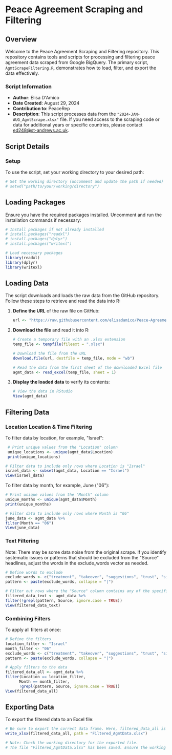 # Peace Agreement Scraping and Filtering

## Overview

Welcome to the Peace Agreement Scraping and Filtering repository. This repository contains tools and scripts for processing and filtering peace agreement data scraped from Google BigQuery. The primary script, `AgmtScrapeFiltering.R`, demonstrates how to load, filter, and export the data effectively.

### Script Information

- **Author**: Elisa D'Amico
- **Date Created**: August 29, 2024
- **Contribution to**: PeaceRep
- **Description**: This script processes data from the `"2024-JAN-AUG_AgmtScrape.xlsx"` file. If you need access to the scraping code or data for additional years or specific countries, please contact [ed248@st-andrews.ac.uk](mailto:ed248@st-andrews.ac.uk).

## Script Details

### Setup

To use the script, set your working directory to your desired path:

```r
# Set the working directory (uncomment and update the path if needed)
# setwd("path/to/your/working/directory")
```
## Loading Packages

Ensure you have the required packages installed. Uncomment and run the installation commands if necessary:

```r
# Install packages if not already installed
# install.packages("readxl")
# install.packages("dplyr")
# install.packages("writexl")

# Load necessary packages
library(readxl)
library(dplyr)
library(writexl)
```

## Loading Data

The script downloads and loads the raw data from the GitHub repository. Follow these steps to retrieve and read the data into R:

1. **Define the URL** of the raw file on GitHub:

    ```r
    url <- "https://raw.githubusercontent.com/elisadamico/Peace-Agreement-Scrape-and-Filter/main/2024-JAN-AUG_AgmtScrape.xlsx"
    ```

2. **Download the file** and read it into R:

    ```r
    # Create a temporary file with an .xlsx extension
    temp_file <- tempfile(fileext = ".xlsx")

    # Download the file from the URL
    download.file(url, destfile = temp_file, mode = "wb")

    # Read the data from the first sheet of the downloaded Excel file
    agmt_data <- read_excel(temp_file, sheet = 1)
    ```

3. **Display the loaded data** to verify its contents:

    ```r
    # View the data in RStudio
    View(agmt_data)
    ```
## Filtering Data

### Location Location & Time Filtering
To filter data by location, for example, "Israel":

   ```r
    # Print unique values from the "Location" column
    unique_locations <- unique(agmt_data$Location)
    print(unique_locations)

# Filter data to include only rows where Location is "Israel"
israel_data <- subset(agmt_data, Location == "Israel")
View(israel_data)

   ```
To filter data by month, for example, June ("06"):
   ```r
# Print unique values from the "Month" column
unique_months <- unique(agmt_data$Month)
print(unique_months)

# Filter data to include only rows where Month is "06"
june_data <- agmt_data %>%
  filter(Month == "06")
View(june_data)
```

### Text Filtering
Note: There may be some data noise from the original scrape. If you identify systematic issues or patterns that should be excluded from the "Source" headlines, adjust the words in the exclude_words vector as needed.
   ```r
# Define words to exclude
exclude_words <- c("treatment", "takeover", "suggestions", "trust", "significant")
pattern <- paste(exclude_words, collapse = "|")

# Filter out rows where the "Source" column contains any of the specified words
filtered_data_text <- agmt_data %>%
  filter(!grepl(pattern, Source, ignore.case = TRUE))
View(filtered_data_text)
```

### Combining Filters
To apply all filters at once:
   ```r
# Define the filters
location_filter <- "Israel"
month_filter <- "06"
exclude_words <- c("treatment", "takeover", "suggestions", "trust", "significant")
pattern <- paste(exclude_words, collapse = "|")

# Apply filters to the data
filtered_data_all <- agmt_data %>%
  filter(Location == location_filter, 
         Month == month_filter, 
         !grepl(pattern, Source, ignore.case = TRUE))
View(filtered_data_all)
```


## Exporting Data
To export the filtered data to an Excel file:
   ```r
# Be sure to export the correct data frame. Here, filtered_data_all is used:
write_xlsx(filtered_data_all, path = "Filtered_AgmtData.xlsx")

# Note: Check the working directory for the exported file.
# The file "Filtered_AgmtData.xlsx" has been saved. Ensure the working directory is set correctly.
```


